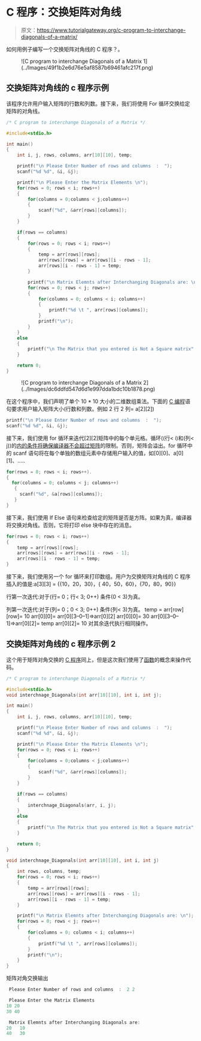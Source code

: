 # C 程序：交换矩阵对角线

> 原文：<https://www.tutorialgateway.org/c-program-to-interchange-diagonals-of-a-matrix/>

如何用例子编写一个交换矩阵对角线的 C 程序？。

<figure class="wp-block-image">![C program to interchange Diagonals of a Matrix 1](../Images/49f1b2e6d76e5af8587b69461afc217f.png)</figure>

## 交换矩阵对角线的 c 程序示例

该程序允许用户输入矩阵的行数和列数。接下来，我们将使用 For 循环交换给定矩阵的对角线。

```c
/* C program to interchange Diagonals of a Matrix */

#include<stdio.h>

int main()
{
 	int i, j, rows, columns, arr[10][10], temp;

 	printf("\n Please Enter Number of rows and columns  :  ");
 	scanf("%d %d", &i, &j);

 	printf("\n Please Enter the Matrix Elements \n");
 	for(rows = 0; rows < i; rows++)
  	{
   		for(columns = 0;columns < j;columns++)
    	{
      		scanf("%d", &arr[rows][columns]);
    	}
  	}

  	if(rows == columns)
  	{
  		for(rows = 0; rows < i; rows++)
  		{
  			temp = arr[rows][rows];
  			arr[rows][rows] = arr[rows][i - rows - 1];
  			arr[rows][i - rows - 1] = temp;
	   	}		

 		printf("\n Matrix Elemnts after Interchanging Diagonals are: \n");
 		for(rows = 0; rows < j; rows++)
  		{
   			for(columns = 0; columns < i; columns++)
    		{
      			printf("%d \t ", arr[rows][columns]);
    		}
    		printf("\n");
  		}
  	}
  	else
  	{
  		printf("\n The Matrix that you entered is Not a Square matrix" );
	}

 	return 0;
}
```

<figure class="wp-block-image">![C program to interchange Diagonals of a Matrix 2](../Images/dc6ddfd547d6d1e997dda1bdc10b1878.png)</figure>

在这个程序中，我们声明了单个 10 * 10 大小的二维数组乘法。下面的 [C 编程](https://www.tutorialgateway.org/c-programming/)语句要求用户输入矩阵大小(行数和列数。例如 2 行 2 列= a[2][2])

```c
printf("\n Please Enter Number of rows and columns  :  ");
scanf("%d %d", &i, &j);
```

接下来，我们使用 for 循环来迭代[2][2]矩阵中的每个单元格。循环((行< i)和(列< j))的[内的条件将确保编译器不会超过](https://www.tutorialgateway.org/for-loop-in-c-programming/)[矩阵](https://www.tutorialgateway.org/two-dimensional-array-in-c/)的限制。否则，矩阵会溢出。for 循环中的 scanf 语句将在每个单独的数组元素中存储用户输入的值，如[0][0]、a[0][1]、…..

```c
for(rows = 0; rows < i; rows++).
{
  for(columns = 0; columns < j; columns++)
   {
     scanf("%d", &a[rows][columns]);
   }
}
```

接下来，我们使用 If Else 语句来检查给定的矩阵是否是方阵。如果为真，编译器将交换对角线。否则，它将打印 else 块中存在的消息。

```c
for(rows = 0; rows < i; rows++)
{
	temp = arr[rows][rows];
	arr[rows][rows] = arr[rows][i - rows - 1];
	arr[rows][i - rows - 1] = temp;
}
```

接下来，我们使用另一个 for 循环来打印数组。用户为交换矩阵对角线的 C 程序插入的值是:a[3][3] = {{10，20，30}，{ 40，50，60}，{70，80，90}}

行第一次迭代:对于(行= 0；行< 3; 0++)
条件(0 < 3)为真。

列第一次迭代:对于(列= 0；0 < 3; 0++)
条件(列< 3)为真。
temp = arr[row][row]= 10
arr[0][0]= arr[0][3–0–1]=>arr[0][2]
arr[0][0]= 30
arr[0][3–0–1]=>arr[0][2]= temp
arr[0][2]= 10
对其余迭代执行相同操作。

## 交换矩阵对角线的 c 程序示例 2

这个用于矩阵对角交换的 [C 程序](https://www.tutorialgateway.org/c-programming-examples/)同上，但是这次我们使用了[函数](https://www.tutorialgateway.org/functions-in-c/)的概念来操作代码。

```c
/* C program to interchange Diagonals of a Matrix */

#include<stdio.h>
void interchnage_Diagonals(int arr[10][10], int i, int j);

int main()
{
 	int i, j, rows, columns, arr[10][10], temp;

 	printf("\n Please Enter Number of rows and columns  :  ");
 	scanf("%d %d", &i, &j);

 	printf("\n Please Enter the Matrix Elements \n");
 	for(rows = 0; rows < i; rows++)
  	{
   		for(columns = 0;columns < j;columns++)
    	{
      		scanf("%d", &arr[rows][columns]);
    	}
  	}

  	if(rows == columns)
  	{
  		interchnage_Diagonals(arr, i, j);
  	}
  	else
  	{
  		printf("\n The Matrix that you entered is Not a Square matrix" );
	}

 	return 0;
}

void interchnage_Diagonals(int arr[10][10], int i, int j)
{
	int rows, columns, temp;
	for(rows = 0; rows < i; rows++)
  	{
  		temp = arr[rows][rows];
  		arr[rows][rows] = arr[rows][i - rows - 1];
  		arr[rows][i - rows - 1] = temp;
	}		

 	printf("\n Matrix Elemnts after Interchanging Diagonals are: \n");
 	for(rows = 0; rows < j; rows++)
  	{
   		for(columns = 0; columns < i; columns++)
    	{
    		printf("%d \t ", arr[rows][columns]);
    	}
    	printf("\n");
  	}
}
```

矩阵对角交换输出

```c
 Please Enter Number of rows and columns  :  2 2

 Please Enter the Matrix Elements 
10 20
30 40

 Matrix Elemnts after Interchanging Diagonals are: 
20 	 10 	 
40 	 30 
```